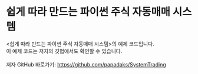 # 쉽게 따라 만드는 파이썬 주식 자동매매 시스템

<쉽게 따라 만드는 파이썬 주식 자동매매 시스템>의 예제 코드입니다. </br>
이 예제 코드는 저자의 깃헙에서도 확인할 수 있습니다. </br>
</br>
저자 GitHub 바로가기: https://github.com/papadaks/SystemTrading </br>
